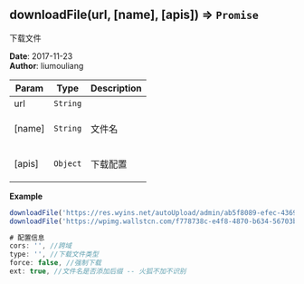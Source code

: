 ## downloadFile(url, [name], [apis]) ⇒ <code>Promise</code>
<p>下载文件</p>

**Date**: 2017-11-23  
**Author**: liumouliang  

| Param | Type | Description |
| --- | --- | --- |
| url | <code>String</code> |  |
| [name] | <code>String</code> | <p>文件名</p> |
| [apis] | <code>Object</code> | <p>下载配置</p> |

**Example**  
```javascript
downloadFile('https://res.wyins.net/autoUpload/admin/ab5f8089-efec-4369-8375-7e36db88349c.xlsx','表格')
downloadFile('https://wpimg.wallstcn.com/f778738c-e4f8-4870-b634-56703b4acafe.gif?imageView2/1/w/80/h/80', _keyid())

# 配置信息
cors: '', //跨域
type: '', //下载文件类型
force: false, //强制下载
ext: true, //文件名是否添加后缀 -- 火狐不加不识别
```
